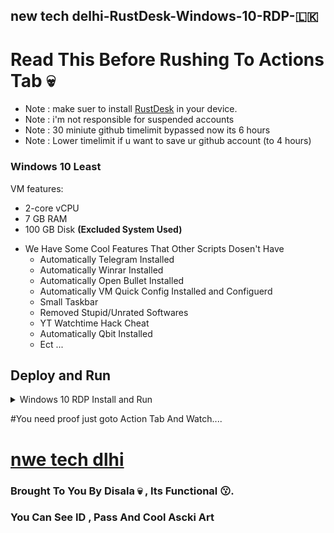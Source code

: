 ## new tech delhi-RustDesk-Windows-10-RDP-🇱🇰 

# Read This Before Rushing To Actions Tab 💀

* Note : make suer to install [RustDesk](https://rustdesk.com/) in your device.
* Note : i'm not responsible for suspended accounts
* Note : 30 miniute github timelimit bypassed now its 6 hours
* Note : Lower timelimit if u want to save ur github account (to 4 hours)

### Windows 10 Least

VM features:
- 2-core vCPU
- 7 GB RAM
- 100 GB Disk **(Excluded System Used)**
* We Have Some Cool Features That Other Scripts Dosen't Have
  - Automatically Telegram Installed
  - Automatically Winrar Installed
  - Automatically Open Bullet Installed
  - Automatically VM Quick Config Installed and Configuerd
  - Small Taskbar
  - Removed Stupid/Unrated Softwares
  - YT Watchtime Hack Cheat
  - Automatically Qbit Installed 
  - Ect ...

## Deploy and Run
<details>
    <summary>Windows 10 RDP Install and Run</summary>
<br>

* Note: Don't Make Github RDPs with personal account, [Github Unlimited Accounts Method](https://youtu.be/b-hDeGpPLhY).
  
* Go to [**Here**]([https://www.youtube.com/watch?v=QStC8KCPSt8](https://www.youtube.com/watch?v=QStC8KCPSt8)/2023/07/how-to-create-free-windows-10-rdp-using.html) and download the **Windows 10 - Rustdesk.yml**. (workflows file is on telegram channel, sub to me if u want)
    
* Create new github repo , click **create new file** and copy this text **.github/workflows/test** also type test in empty box and click **committed changes** after that **upload Windows 10 - RustDesk.yml in there**.
    
* Now go to **Actions** Tab and select one of system workflow.

* Click **Run Workflow** button on the left of **This workflow has a workflow_dispatch event trigger** line.

* Wait until a few minutes.

* Copy the **RustDesk ID** and Open RustDesk.exe and paste your ID in there and press enter then Give Password As **Disalardp1**

* Again Press Enter. **(Note: Don't Close Any Ongoing Tabs In Taskbar)

* Enjoy!

</details>

#You need proof just goto Action Tab And Watch....

# [nwe tech dlhi](https://www.youtube.com/watch?v=QStC8KCPSt8)

### Brought To You By Disala 💀 , Its Functional 😗.
### You Can See ID , Pass And Cool Ascki Art 
